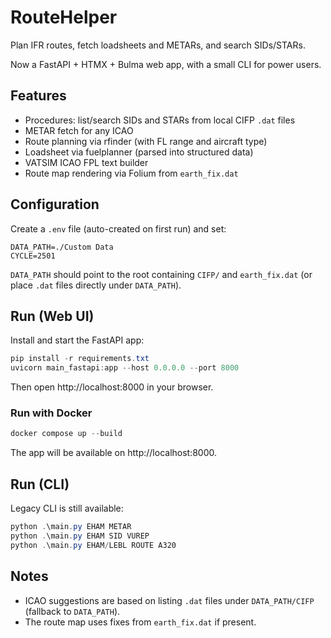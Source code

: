 # RouteHelper
Plan IFR routes, fetch loadsheets and METARs, and search SIDs/STARs.

Now a FastAPI + HTMX + Bulma web app, with a small CLI for power users.

## Features
- Procedures: list/search SIDs and STARs from local CIFP `.dat` files
- METAR fetch for any ICAO
- Route planning via rfinder (with FL range and aircraft type)
- Loadsheet via fuelplanner (parsed into structured data)
- VATSIM ICAO FPL text builder
- Route map rendering via Folium from `earth_fix.dat`

## Configuration
Create a `.env` file (auto-created on first run) and set:

```
DATA_PATH=./Custom Data
CYCLE=2501
```

`DATA_PATH` should point to the root containing `CIFP/` and `earth_fix.dat` (or place `.dat` files directly under `DATA_PATH`).

## Run (Web UI)

Install and start the FastAPI app:

```powershell
pip install -r requirements.txt
uvicorn main_fastapi:app --host 0.0.0.0 --port 8000
```

Then open http://localhost:8000 in your browser.

### Run with Docker

```powershell
docker compose up --build
```

The app will be available on http://localhost:8000.

## Run (CLI)

Legacy CLI is still available:

```powershell
python .\main.py EHAM METAR
python .\main.py EHAM SID VUREP
python .\main.py EHAM/LEBL ROUTE A320
```

## Notes

- ICAO suggestions are based on listing `.dat` files under `DATA_PATH/CIFP` (fallback to `DATA_PATH`).
- The route map uses fixes from `earth_fix.dat` if present.

